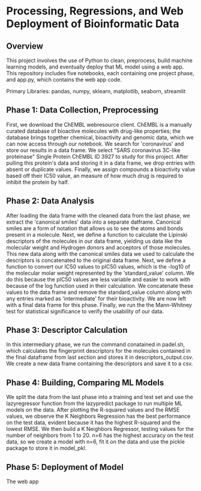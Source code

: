 # Processing, Regressions, and Web Deployment of Bioinformatic Data

## Overview

This project involves the use of Python to clean, preprocess, build machine learning models, and eventually deploy that ML model using a web app.
This repository includes five notebooks, each containing one project phase, and app.py, which contains the web app code.

Primary Libraries: pandas, numpy, sklearn, matplotlib, seaborn, streamlit

## Phase 1: Data Collection, Preprocessing

First, we download the ChEMBL webresource client. ChEMBL is a manually curated database of bioactive molecules with drug-like properties; the database brings together chemical, bioactivity and genomic data, which we can now access through our notebook. We search for 'coronavirus' and store our results in a data frame. We select "SARS coronavirus 3C-like proteinase" Single Protein ChEMBL ID 3927 to study for this project. After pulling this protein's data and storing it in a data frame, we drop entries with absent or duplicate values. Finally, we assign compounds a bioactivity value based off their IC50 value, an measure of how much drug is required to inhibit the protein by half.

## Phase 2: Data Analysis

After loading the data frame with the cleaned data from the last phase, we extract the 'canonical smiles' data into a separate datframe. Canonical smiles are a form of notation that allows us to see the atoms and bonds present in a molecule. Next, we define a function to calculate the Lipinski descriptors of the molecules in our data frame, yielding us data like the molecular weight and Hydrogen donors and acceptors of those molecules. This new data along with the canonical smiles data we used to calculate the descriptors is concatenated to the original data frame. Next, we define a function to convert our IC50 values to pIC50 values, which is the -log10 of the molecular molar weight represented by the 'standard_value' column. We do this because the pIC50 values are less variable and easier to work with because of the log function used in their calculation. We concatenate these values to the data frame and remove the standard_value column along with any entries marked as 'intermediate' for their bioactivity. We are now left with a final data frame for this phase. Finally, we run the the Mann-Whitney test for statistical significance to verify the usability of our data.

## Phase 3: Descriptor Calculation

In this intermediary phase, we run the command conatained in padel.sh, which calculates the fingerprint descriptors for the molecules contained in the final dataframe from last section and stores it in descriptors_output.csv. We create a new data frame containing the descriptors and save it to a csv.

## Phase 4: Building, Comparing ML Models

We split the data from the last phase into a training and test set and use the lazyregressor function from the lazypredict package to run multiple ML models on the data. After plotting the R-squared values and the RMSE values, we observe the K Neighbors Regression has the best performance on the test data, evident because it has the highest R-squared and the lowest RMSE. We then build a K Neighbors Regressor, testing values for the number of neighbors from 1 to 20. n=6 has the highest accuracy on the test data, so we create a model with n=6, fit it on the data and use the pickle package to store it in model_pkl.

## Phase 5: Deployment of Model

The web app 
